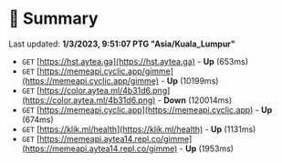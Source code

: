 # 📖 Summary
Last updated: **1/3/2023, 9:51:07 PTG "Asia/Kuala_Lumpur"**

- `GET` [https://hst.aytea.ga](https://hst.aytea.ga) - **Up** (653ms)
- `GET` [https://memeapi.cyclic.app/gimme](https://memeapi.cyclic.app/gimme) - **Up** (10199ms)
- `GET` [https://color.aytea.ml/4b31d6.png](https://color.aytea.ml/4b31d6.png) - **Down** (120014ms)
- `GET` [https://memeapi.cyclic.app](https://memeapi.cyclic.app) - **Up** (674ms)
- `GET` [https://klik.ml/health](https://klik.ml/health) - **Up** (1131ms)
- `GET` [https://memeapi.aytea14.repl.co/gimme](https://memeapi.aytea14.repl.co/gimme) - **Up** (1953ms)
